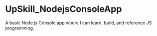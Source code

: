 # UpSkill_NodejsConsoleApp
 A basic Node.js Console app where I can learn, build, and reference JS programming.
